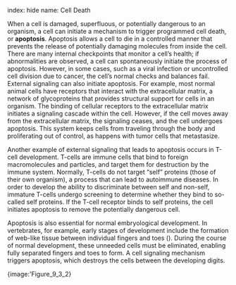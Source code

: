index: hide
name: Cell Death

When a cell is damaged, superfluous, or potentially dangerous to an organism, a cell can initiate a mechanism to trigger programmed cell death, or  **apoptosis**. Apoptosis allows a cell to die in a controlled manner that prevents the release of potentially damaging molecules from inside the cell. There are many internal checkpoints that monitor a cell’s health; if abnormalities are observed, a cell can spontaneously initiate the process of apoptosis. However, in some cases, such as a viral infection or uncontrolled cell division due to cancer, the cell’s normal checks and balances fail. External signaling can also initiate apoptosis. For example, most normal animal cells have receptors that interact with the extracellular matrix, a network of glycoproteins that provides structural support for cells in an organism. The binding of cellular receptors to the extracellular matrix initiates a signaling cascade within the cell. However, if the cell moves away from the extracellular matrix, the signaling ceases, and the cell undergoes apoptosis. This system keeps cells from traveling through the body and proliferating out of control, as happens with tumor cells that metastasize.

Another example of external signaling that leads to apoptosis occurs in T-cell development. T-cells are immune cells that bind to foreign macromolecules and particles, and target them for destruction by the immune system. Normally, T-cells do not target “self” proteins (those of their own organism), a process that can lead to autoimmune diseases. In order to develop the ability to discriminate between self and non-self, immature T-cells undergo screening to determine whether they bind to so-called self proteins. If the T-cell receptor binds to self proteins, the cell initiates apoptosis to remove the potentially dangerous cell.

Apoptosis is also essential for normal embryological development. In vertebrates, for example, early stages of development include the formation of web-like tissue between individual fingers and toes (). During the course of normal development, these unneeded cells must be eliminated, enabling fully separated fingers and toes to form. A cell signaling mechanism triggers apoptosis, which destroys the cells between the developing digits.


{image:'Figure_9_3_2}
        
